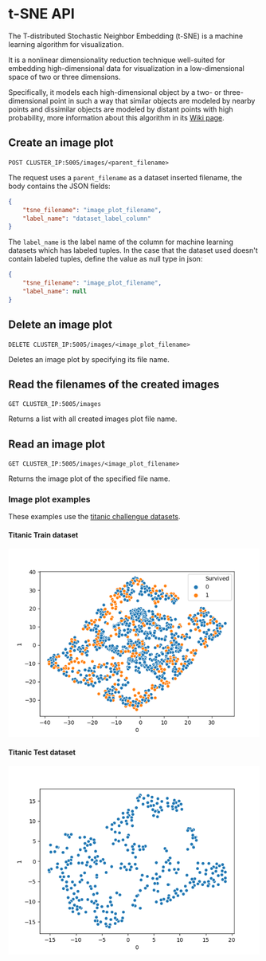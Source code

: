 # t-SNE API

The T-distributed Stochastic Neighbor Embedding (t-SNE) is a machine learning algorithm for visualization. 

It is a nonlinear dimensionality reduction technique well-suited for embedding high-dimensional data for visualization in a low-dimensional space of two or three dimensions. 

Specifically, it models each high-dimensional object by a two- or three-dimensional point in such a way that similar objects are modeled by nearby points and dissimilar objects are modeled by distant points with high probability, more information about this algorithm in its [Wiki page]( https://en.wikipedia.org/wiki/T-distributed_stochastic_neighbor_embedding).

## Create an image plot

`POST CLUSTER_IP:5005/images/<parent_filename>`

The request uses a `parent_filename` as a dataset inserted filename, the body contains the JSON fields:

```json
{
    "tsne_filename": "image_plot_filename",
    "label_name": "dataset_label_column"
}
```

The `label_name` is the label name of the column for machine learning datasets which has labeled tuples. In the case that the dataset used doesn't contain labeled tuples, define the value as null type in json:

```json
{
    "tsne_filename": "image_plot_filename",
    "label_name": null
}
```

## Delete an image plot

`DELETE CLUSTER_IP:5005/images/<image_plot_filename>`

Deletes an image plot by specifying its file name.

## Read the filenames of the created images

`GET CLUSTER_IP:5005/images`

Returns a list with all created images plot file name.
 
## Read an image plot

`GET CLUSTER_IP:5005/images/<image_plot_filename>`

Returns the image plot of the specified file name.

### Image plot examples

These examples use the [titanic challengue datasets](https://www.kaggle.com/c/titanic/overview).

#### Titanic Train dataset

![](./tsne_titanic_train.png)

#### Titanic Test dataset

![](./tsne_titanic_test.png)
